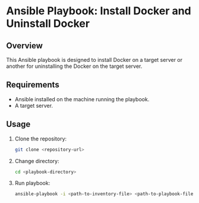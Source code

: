 # Ansible Playbook: Install Docker and Uninstall Docker
 
## Overview
 
This Ansible playbook is designed to install Docker on a target server or another for uninstalling the Docker on the target server.
 
## Requirements
 
- Ansible installed on the machine running the playbook.
- A target server.
 
## Usage
 
1. Clone the repository:
 
   ```bash
   git clone <repository-url>
2. Change directory:
   ```bash
   cd <playbook-directory>
3. Run playbook:
   ```bash
   ansible-playbook -i <path-to-inventory-file> <path-to-playbook-file>

